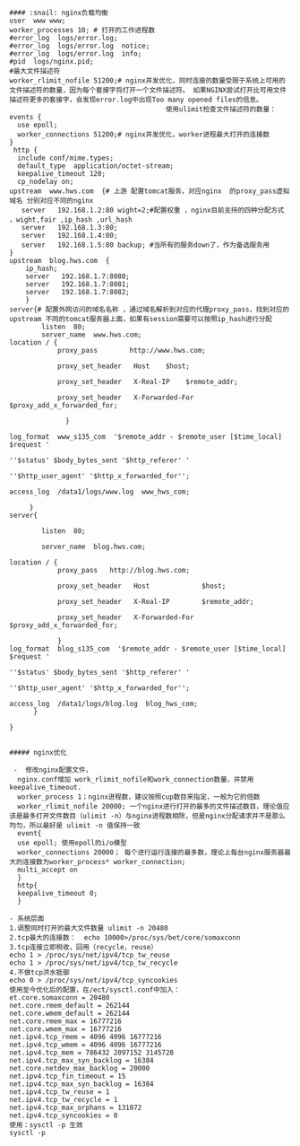     #### :snail: nginx负载均衡
    user  www www;
    worker_processes 10; # 打开的工作进程数
    #error_log  logs/error.log;
    #error_log  logs/error.log  notice;
    #error_log  logs/error.log  info;
    #pid  logs/nginx.pid;
    #最大文件描述符
    worker_rlimit_nofile 51200;# nginx并发优化，同时连接的数量受限于系统上可用的文件描述符的数量，因为每个套接字将打开一个文件描述符。 如果NGINX尝试打开比可用文件描述符更多的套接字，会发现error.log中出现Too many opened files的信息。
                                           使用ulimit检查文件描述符的数量：
    events {
      use epoll;
      worker_connections 51200;# nginx并发优化，worker进程最大打开的连接数
    }
     http {
      include conf/mime.types;
      default_type  application/octet-stream;
      keepalive_timeout 120;
      cp_nodelay on;
    upstream  www.hws.com  {# 上游 配置tomcat服务，对应nginx  的proxy_pass虚拟域名 分别对应不同的nginx
       server   192.168.1.2:80 wight=2;#配置权重 ，nginx目前支持的四种分配方式 ，wight,fair ,ip_hash ,url_hash
       server   192.168.1.3:80;
       server   192.168.1.4:80;
       server   192.168.1.5:80 backup; #当所有的服务down了，作为备选服务用
    }
    upstream  blog.hws.com  {
        ip_hash;
        server   192.168.1.7:8080;
        server   192.168.1.7:8081;
        server   192.168.1.7:8082;
        }
    server{# 配置外网访问的域名名称 ，通过域名解析到对应的代理proxy_pass，找到对应的upstream 不同的tomcat服务器上面，如果有session需要可以按照ip_hash进行分配
            listen  80;
            server_name  www.hws.com;
    location / {
                proxy_pass        http://www.hws.com;

                proxy_set_header   Host    $host;

                proxy_set_header   X-Real-IP    $remote_addr;

                proxy_set_header   X-Forwarded-For  $proxy_add_x_forwarded_for;

                  }

    log_format  www_s135_com  '$remote_addr - $remote_user [$time_local] $request '

    ''$status' $body_bytes_sent '$http_referer' '

    ''$http_user_agent' '$http_x_forwarded_for'';

    access_log  /data1/logs/www.log  www_hws_com;

         }
    server{

            listen  80;

            server_name  blog.hws.com;

    location / {
                proxy_pass   http://blog.hws.com;

                proxy_set_header   Host             $host;

                proxy_set_header   X-Real-IP        $remote_addr;

                proxy_set_header   X-Forwarded-For  $proxy_add_x_forwarded_for;

                }
    log_format  blog_s135_com  '$remote_addr - $remote_user [$time_local] $request '

    ''$status' $body_bytes_sent '$http_referer' '

    ''$http_user_agent' '$http_x_forwarded_for'';

    access_log  /data1/logs/blog.log  blog_hws_com;
          }

    }


    ##### nginx优化

     -  修改nginx配置文件，
      nginx.conf增加 work_rlimit_nofile和work_connection数量，并禁用keepalive_timeout.
      worker_process 1；nginx进程数，建议按照cup数目来指定，一般为它的倍数
      worker_rlimit_nofile 20000; 一个nginx进行打开的最多的文件描述数目，理论值应该是最多打开文件数目（ulimit -n）与nginx进程数相除，但是nginx分配请求并不是那么均匀，所以最好是 ulimit -n 值保持一致
      event{
      use epoll; 使用epoll的i/o模型
      worker_connections 20000； 每个进行运行连接的最多数，理论上每台nginx服务器最大的连接数为worker_process* worker_connection;
      multi_accept on
      }
      http{
      keepalive_timeout 0;
      }

    - 系统层面
    1.调整同时打开的最大文件数量 ulimit -n 20480
    2.tcp最大的连接数：  echo 10000>/proc/sys/bet/core/somaxconn
    3.tcp连接立即税收，回用（recycle，reuse）
    echo 1 > /proc/sys/net/ipv4/tcp_tw_reuse
    echo 1 > /proc/sys/net/ipv4/tcp_tw_recycle
    4.不做tcp洪水抵御
    echo 0 > /proc/sys/net/ipv4/tcp_syncookies
    使用至今优化后的配置，在/ect/sysctl.conf中加入：
    et.core.somaxconn = 20480
    net.core.rmem_default = 262144
    net.core.wmem_default = 262144
    net.core.rmem_max = 16777216
    net.core.wmem_max = 16777216
    net.ipv4.tcp_rmem = 4096 4096 16777216
    net.ipv4.tcp_wmem = 4096 4096 16777216
    net.ipv4.tcp_mem = 786432 2097152 3145728
    net.ipv4.tcp_max_syn_backlog = 16384
    net.core.netdev_max_backlog = 20000
    net.ipv4.tcp_fin_timeout = 15
    net.ipv4.tcp_max_syn_backlog = 16384
    net.ipv4.tcp_tw_reuse = 1
    net.ipv4.tcp_tw_recycle = 1
    net.ipv4.tcp_max_orphans = 131072
    net.ipv4.tcp_syncookies = 0
    使用：sysctl -p 生效
    sysctl -p
